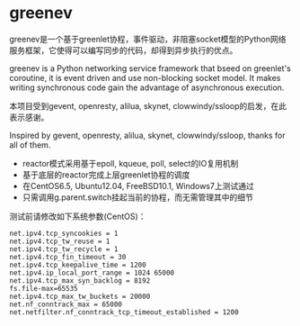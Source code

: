 greenev
=======

greenev是一个基于greenlet协程，事件驱动，非阻塞socket模型的Python网络服务框架，它使得可以编写同步的代码，却得到异步执行的优点。

greenev is a Python networking service framework that bseed on greenlet's coroutine, it is event driven and use non-blocking socket model. It makes writing synchronous code gain the advantage of asynchronous execution.

本项目受到gevent, openresty, alilua, skynet, clowwindy/ssloop的启发，在此表示感谢。

Inspired by gevent, openresty, alilua, skynet, clowwindy/ssloop, thanks for all of them.

* reactor模式采用基于epoll, kqueue, poll, select的IO复用机制
* 基于底层的reactor完成上层greenlet协程的调度
* 在CentOS6.5, Ubuntu12.04, FreeBSD10.1, Windows7上测试通过
* 只需调用g.parent.switch挂起当前的协程，而无需管理其中的细节

测试前请修改如下系统参数(CentOS)：

```
net.ipv4.tcp_syncookies = 1 
net.ipv4.tcp_tw_reuse = 1 
net.ipv4.tcp_tw_recycle = 1 
net.ipv4.tcp_fin_timeout = 30 
net.ipv4.tcp_keepalive_time = 1200 
net.ipv4.ip_local_port_range = 1024 65000 
net.ipv4.tcp_max_syn_backlog = 8192 
fs.file-max=65535 
net.ipv4.tcp_max_tw_buckets = 20000 
net.nf_conntrack_max = 65000 
net.netfilter.nf_conntrack_tcp_timeout_established = 1200
```

